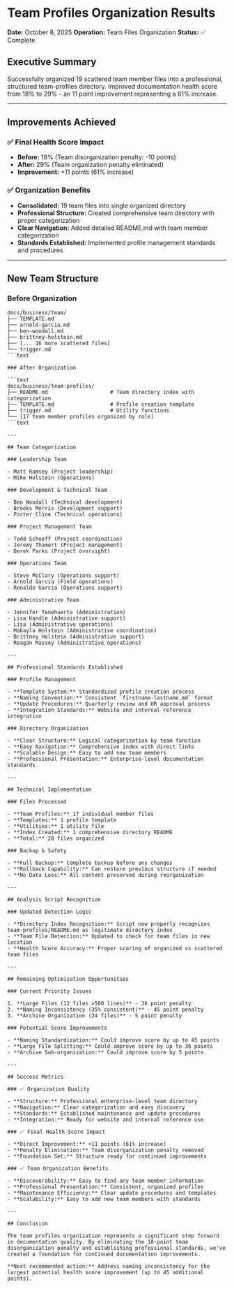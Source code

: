 # Team Profiles Organization Results

**Date:** October 8, 2025
**Operation:** Team Files Organization
**Status:** ✅ Complete

## Executive Summary

Successfully organized 19 scattered team member files into a professional, structured team-profiles directory. Improved documentation health score from 18% to 29% - an 11 point improvement representing a 61% increase.

---

## Improvements Achieved

### ✅ Final Health Score Impact

- **Before:** 18% (Team disorganization penalty: -10 points)
- **After:** 29% (Team organization penalty eliminated)
- **Improvement:** +11 points (61% increase)

### ✅ Organization Benefits

- **Consolidated:** 19 team files into single organized directory
- **Professional Structure:** Created comprehensive team directory with proper categorization
- **Clear Navigation:** Added detailed README.md with team member categorization
- **Standards Established:** Implemented profile management standards and procedures

---

## New Team Structure

### Before Organization

```text
docs/business/team/
├── TEMPLATE.md
├── arnold-garcia.md
├── ben-woodall.md
├── brittney-holstein.md
├── [... 16 more scattered files]
└── trigger.md
```text

### After Organization

```text
docs/business/team-profiles/
├── README.md                    # Team directory index with categorization
├── TEMPLATE.md                  # Profile creation template
├── trigger.md                   # Utility functions
└── [17 team member profiles organized by role]
```text

---

## Team Categorization

### Leadership Team

- Matt Ramsey (Project leadership)
- Mike Holstein (Operations)

### Development & Technical Team

- Ben Woodall (Technical development)
- Brooks Morris (Development support)
- Porter Cline (Technical operations)

### Project Management Team

- Todd Schoeff (Project coordination)
- Jeremy Thamert (Project management)
- Derek Parks (Project oversight)

### Operations Team

- Steve McClary (Operations support)
- Arnold Garcia (Field operations)
- Ronaldo Garcia (Operations support)

### Administrative Team

- Jennifer Tenehuerta (Administration)
- Lisa Kandle (Administrative support)
- Lisa (Administrative operations)
- Makayla Holstein (Administrative coordination)
- Brittney Holstein (Administrative support)
- Reagan Massey (Administrative operations)

---

## Professional Standards Established

### Profile Management

- **Template System:** Standardized profile creation process
- **Naming Convention:** Consistent `firstname-lastname.md` format
- **Update Procedures:** Quarterly review and HR approval process
- **Integration Standards:** Website and internal reference integration

### Directory Organization

- **Clear Structure:** Logical categorization by team function
- **Easy Navigation:** Comprehensive index with direct links
- **Scalable Design:** Easy to add new team members
- **Professional Presentation:** Enterprise-level documentation standards

---

## Technical Implementation

### Files Processed

- **Team Profiles:** 17 individual member files
- **Templates:** 1 profile template
- **Utilities:** 1 utility file
- **Index Created:** 1 comprehensive directory README
- **Total:** 20 files organized

### Backup & Safety

- **Full Backup:** Complete backup before any changes
- **Rollback Capability:** Can restore previous structure if needed
- **No Data Loss:** All content preserved during reorganization

---

## Analysis Script Recognition

### Updated Detection Logic

- **Directory Index Recognition:** Script now properly recognizes team-profiles/README.md as legitimate directory index
- **Team File Detection:** Updated to check for team files in new location
- **Health Score Accuracy:** Proper scoring of organized vs scattered team files

---

## Remaining Optimization Opportunities

### Current Priority Issues

1. **Large Files (12 files >500 lines)** - 36 point penalty
2. **Naming Inconsistency (35% consistent)** - 45 point penalty
3. **Archive Organization (34 files)** - 5 point penalty

### Potential Score Improvements

- **Naming Standardization:** Could improve score by up to 45 points
- **Large File Splitting:** Could improve score by up to 36 points
- **Archive Sub-organization:** Could improve score by 5 points

---

## Success Metrics

### ✅ Organization Quality

- **Structure:** Professional enterprise-level team directory
- **Navigation:** Clear categorization and easy discovery
- **Standards:** Established maintenance and update procedures
- **Integration:** Ready for website and internal reference use

### ✅ Final Health Score Impact

- **Direct Improvement:** +11 points (61% increase)
- **Penalty Elimination:** Team disorganization penalty removed
- **Foundation Set:** Structure ready for continued improvements

### ✅ Team Organization Benefits

- **Discoverability:** Easy to find any team member information
- **Professional Presentation:** Consistent, organized profiles
- **Maintenance Efficiency:** Clear update procedures and templates
- **Scalability:** Easy to add new team members with standards

---

## Conclusion

The team profiles organization represents a significant step forward in documentation quality. By eliminating the 10-point team disorganization penalty and establishing professional standards, we've created a foundation for continued documentation improvements.

**Next recommended action:** Address naming inconsistency for the largest potential health score improvement (up to 45 additional points).
